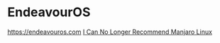 # EndeavourOS
https://endeavouros.com [I Can No Longer Recommend Manjaro Linux](https://youtu.be/5KNK3e9ScPo)
